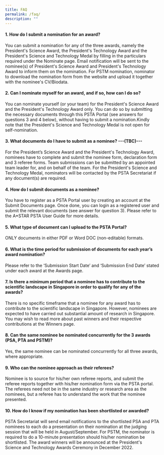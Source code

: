 ```yaml
---
title: FAQ
permalink: /faq/
description: ""
---
```

#### 1. How do I submit a nomination for an award?
You can submit a nomination for any of the three awards, namely the President's Science Award, the President's Technology Award and the President's Science and Technology Medal by filling in the particulars required under the Nominate page. Email notification will be sent to the nominee(s) of President's Science Award and President's Technology Award to inform them on the nomination. For PSTM nomination, nominator to download the nomination form from the website and upload it together with the nominee's CV/Biodata.

#### 2. Can I nominate myself for an award, and if so, how can I do so?
You can nominate yourself (or your team) for the President's Science Award and the President's Technology Award only. You can do so by submitting the necessary documents through this PSTA Portal (see answers for questions 3 and 4 below), without having to submit a nomination.Kindly note that the President's Science and Technology Medal is not open for self-nomination.

#### 3. What documents do I have to submit as a nominee? ---(TBC)---
For the President’s Science Award and the President's Technology Award, nominees have to complete and submit the nominee form, declaration form and 3 referee forms. Team submissions can be submitted by an appointed team leader for, and on behalf of the team. For the President's Science and Technology Medal, nominators will be contacted by the PSTA Secretariat if any document(s) are required.

#### 4. How do I submit documents as a nominee?
You have to register as a PSTA Portal user by creating an account at the Submit Documents page. Once done, you can login as a registered user and submit the relevant documents (see answer for question 3). Please refer to the A*STAR PSTA User Guide for more details.

#### 5. What type of document can I upload to the PSTA Portal?
ONLY documents in either PDF or Word DOC (non-editable) formats.

#### 6. What is the time period for submission of documents for each year’s award nomination?
Please refer to the ‘Submission Start Date’ and ‘Submission End Date’ stated under each award at the Awards page.


#### 7. Is there a minimum period that a nominee has to contribute to the scientific landscape in Singapore in order to qualify for any of the awards?
There is no specific timeframe that a nominee for any award has to contribute to the scientific landscape in Singapore. However, nominees are expected to have carried out substantial amount of research in Singapore. You may wish to read more about past winners and their respective contributions at the Winners page.

#### 8. Can the same nominee be nominated concurrently for the 3 awards (PSA, PTA and PSTM)?
Yes, the same nominee can be nominated concurrently for all three awards, where appropriate.

#### 9. Who can the nominee approach as their referees?
Nominee is to source for his/her own referee reports, and submit the referee reports together with his/her nomination form via the PSTA portal. The referees need not be in the same industry or research area as the nominees, but a referee has to understand the work that the nominee presented.

#### 10. How do I know if my nomination has been shortlisted or awarded?
PSTA Secretariat will send email notifications to the shortlisted PSA and PTA nominees to each do a presentation on their nomination at the judging session that will be held in August/September. For PSTM, the nominator is required to do a 10-minute presentation should his/her nomination be shortlisted. The award winners will be announced at the President's Science and Technology Awards Ceremony in December 2022.